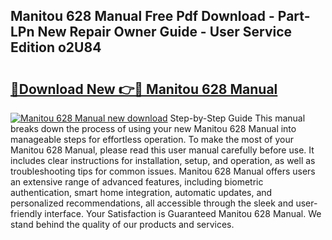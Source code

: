 ## Manitou 628 Manual Free Pdf Download - Part-LPn New Repair Owner Guide - User Service Edition o2U84

# <h2><a href="http://bc71623.oget.top/?id=Manitou+628+Manual">🔗Download New 👉🔴 Manitou 628 Manual</a></h2>

[![Manitou 628 Manual new download](https://i.imgur.com/5g1atiW.png)](http://bc71623.oget.top/?id=Manitou+628+Manual)
Step-by-Step Guide This manual breaks down the process of using your new Manitou 628 Manual into manageable steps for effortless operation. To make the most of your Manitou 628 Manual, please read this user manual carefully before use. It includes clear instructions for installation, setup, and operation, as well as troubleshooting tips for common issues. Manitou 628 Manual offers users an extensive range of advanced features, including biometric authentication, smart home integration, automatic updates, and personalized recommendations, all accessible through the sleek and user-friendly interface. Your Satisfaction is Guaranteed Manitou 628 Manual. We stand behind the quality of our products and services.
